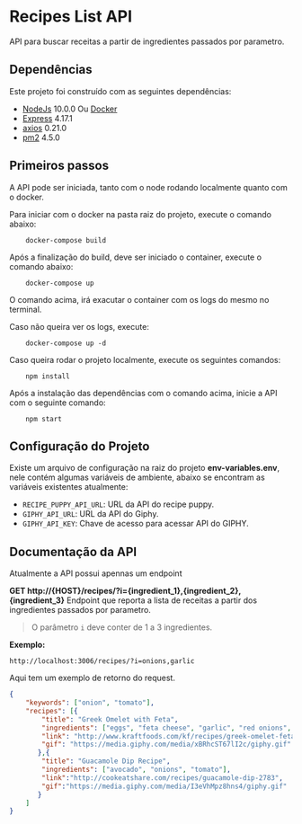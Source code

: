 # Recipes List API

API para buscar receitas a partir de ingredientes passados por parametro.

## Dependências
Este projeto foi construído com as seguintes dependências:

- [NodeJs](https://nodejs.org/en/download/) 10.0.0 Ou [Docker](https://www.docker.com/products/docker-desktop)
- [Express](https://www.npmjs.com/package/express) 4.17.1
- [axios](https://www.npmjs.com/package/axios) 0.21.0
- [pm2](https://www.npmjs.com/package/pm2) 4.5.0

## Primeiros passos

A API pode ser iniciada, tanto com o node rodando localmente quanto com o docker.

Para iniciar com o docker na pasta raiz do projeto, execute o comando abaixo:

```shell
    docker-compose build
```

Após a finalização do build, deve ser iniciado o container, execute o comando abaixo:

```shell
    docker-compose up
```

O comando acima, irá exacutar o container com os logs do mesmo no terminal.

Caso não queira ver os logs, execute:

```shell
    docker-compose up -d
```

Caso queira rodar o projeto localmente, execute os seguintes comandos:

```shell
    npm install
```

Após a instalação das dependências com o comando acima, inicie a API com o seguinte comando:

```shell
    npm start
```

## Configuração do Projeto

Existe um arquivo de configuração na raiz do projeto **env-variables.env**, nele contém algumas variáveis de ambiente, abaixo se encontram as variáveis existentes atualmente:

- `RECIPE_PUPPY_API_URL`: URL da API do recipe puppy.
- `GIPHY_API_URL`: URL da API do Giphy.
- `GIPHY_API_KEY`: Chave de acesso para acessar API do GIPHY.

## Documentação da API

Atualmente a API possui apennas um endpoint

**GET http://{HOST}/recipes/?i={ingredient_1},{ingredient_2},{ingredient_3}** Endpoint que reporta a lista de receitas a partir dos ingredientes passados por parametro.

> O parâmetro `i` deve conter de 1 a 3 ingredientes.

**Exemplo:**

```
http://localhost:3006/recipes/?i=onions,garlic
```
Aqui tem um exemplo de retorno do request.

```json
{
	"keywords": ["onion", "tomato"],
	"recipes": [{
		"title": "Greek Omelet with Feta",
		"ingredients": ["eggs", "feta cheese", "garlic", "red onions", "spinach", "tomato", "water"],
		"link": "http://www.kraftfoods.com/kf/recipes/greek-omelet-feta-104508.aspx",
		"gif": "https://media.giphy.com/media/xBRhcST67lI2c/giphy.gif"
	   },{
		"title": "Guacamole Dip Recipe",
		"ingredients": ["avocado", "onions", "tomato"],
		"link":"http://cookeatshare.com/recipes/guacamole-dip-2783",
		"gif":"https://media.giphy.com/media/I3eVhMpz8hns4/giphy.gif"
	   }
	]
}
```